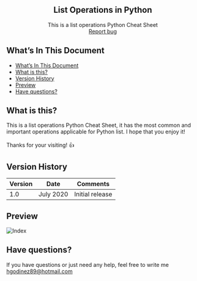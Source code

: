 <p align="center">
  <h2 align="center">List Operations in Python</h2>

  <p align="center">
    This is a list operations Python Cheat Sheet
    <br>
    <a href="https://github.com/hgodinez89/list-operations-cheat-sheet/issues/new">Report bug</a>
  </p>
</p>

## What’s In This Document

- [What’s In This Document](#whats-in-this-document)
- [What is this?](#what-is-this)
- [Version History](#version-history)
- [Preview](#preview)
- [Have questions?](#have-questions)

## What is this?

This is a list operations Python Cheat Sheet, it has the most common and important operations applicable for Python list. I hope that you enjoy it! </br> </br>
Thanks for your visiting! 👍

## Version History

| Version |       Date         |             Comments             |
| ------- | ------------------ | -------------------------------- |
| 1.0     | July 2020          | Initial release                  |

## Preview

![Index](https://res.cloudinary.com/developerteam/image/upload/v1593910461/ListOperationsCheatSheet/ListOperationsPythonPNG.png)

## Have questions?

If you have questions or just need any help, feel free to write me 
<a href="mailto:hgodinez89@hotmail.com">hgodinez89@hotmail.com</a>